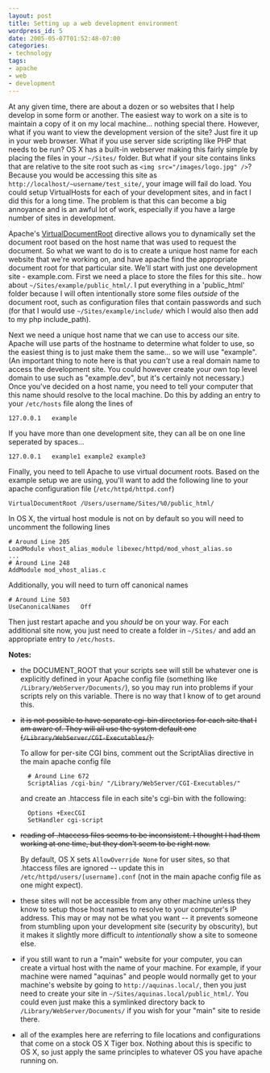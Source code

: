 ```yaml
---
layout: post
title: Setting up a web development environment
wordpress_id: 5
date: 2005-05-07T01:52:48-07:00
categories:
- technology
tags:
- apache
- web
- development
---
```

At any given time, there are about a dozen or so websites that I help develop in some form or another.  The easiest way
to work on a site is to maintain a copy of it on my local machine... nothing special there.  However, what if you want
to view the development version of the site?  Just fire it up in your web browser.  What if you use server side
scripting like PHP that needs to be run?  OS X has a built-in webserver making this fairly simple by placing the files
in your `~/Sites/` folder.  But what if your site contains links that are relative to the site root such as `<img
src="/images/logo.jpg" />`?  Because you would be accessing this site as `http://localhost/~username/test_site/`, your
image will fail do load.  You could setup VirtualHosts for each of your development sites, and in fact I did this for a
long time.  The problem is that this can become a big annoyance and is an awful lot of work, especially if you have a
large number of sites in development.

Apache's [VirtualDocumentRoot][] directive allows you to dynamically set the document root  based on the host name that
was used to request the document.  So what we want to do is to create a unique host name for each website that we're
working on, and have apache find the appropriate document root for that particular site.  We'll start with just one
development site - example.com.  First we need a place to store the files for this site.. how about
`~/Sites/example/public_html/`.  I put everything in a 'public\_html' folder because I will often intentionally store
some files _outside_ of the document root, such as configuration files that contain passwords and such (for that I would
use `~/Sites/example/include/` which I would also then add to my php include\_path).

Next we need a unique host name that we can use to access our site.  Apache will use parts of the hostname to determine
what folder to use, so the easiest thing is to just make them the same... so we will use "example".  (An important thing
to note here is that you _can't_ use a real domain name to access the development site.  You could however create your
own top level domain to use such as "example.dev", but it's certainly not necessary.)  Once you've decided on a host
name, you need to tell your computer that this name should resolve to the local machine.  Do this by adding an entry to
your `/etc/hosts` file along the lines of

    127.0.0.1   example

If you have more than one development site, they can all be on one line seperated by spaces...

    127.0.0.1   example1 example2 example3


Finally, you need to tell Apache to use virtual document roots.  Based on the example setup we are using, you'll want to
add the following line to your apache configuration file (`/etc/httpd/httpd.conf`)

    VirtualDocumentRoot /Users/username/Sites/%0/public_html/

In OS X, the virtual host module is not on by default so you will need to uncomment the following lines

    # Around Line 205
    LoadModule vhost_alias_module libexec/httpd/mod_vhost_alias.so
    ...
    # Around Line 248
    AddModule mod_vhost_alias.c

Additionally, you will need to turn off canonical names

    # Around Line 503
    UseCanonicalNames   Off

Then just restart apache and you _should_ be on your way.  For each additional site now, you just need to create a
folder in `~/Sites/` and add an appropriate entry to `/etc/hosts`.

__Notes:__

- the DOCUMENT_ROOT that your scripts see will still be whatever one is
explicitly defined in your Apache config file (something like
`/Library/WebServer/Documents/`), so you may run into problems if your scripts
rely on this variable.  There is no way that I know of to get around
this.

- <strike>it is not possible to have separate cgi-bin directories for each site
that I am aware of.  They will all use the system default one
(`/Library/WebServer/CGI-Executables/`).</strike>

    To allow for per-site CGI bins, comment out the ScriptAlias directive
    in the main apache config file

        # Around Line 672
        ScriptAlias /cgi-bin/ "/Library/WebServer/CGI-Executables/"

    and create an .htaccess file in each site's cgi-bin with the following:

        Options +ExecCGI
        SetHandler cgi-script

- <strike>reading of .htaccess files seems to be inconsistent.  I thought I had
them working at one time, but they don't seem to be right now.</strike>  

    By default, OS X sets `AllowOverride None` for user sites, so that .htaccess
    files are ignored -- update this in `/etc/httpd/users/[username].conf` (not
    in the main apache config file as one might expect).

- these sites will not be accessible from any other machine unless they know to
setup those host names to resolve to your computer's IP address.  This may or
may not be what you want -- it prevents someone from stumbling upon your
development site (security by obscurity), but it makes it slightly more
difficult to _intentionally_ show a site to someone else.

- if you still want to run a "main" website for your computer, you can create a
virtual host with the name of your machine.  For example, if your machine were
named "aquinas" and people would normally get to your machine's website by going
to `http://aquinas.local/`, then you just need to create your site in
`~/Sites/aquinas.local/public_html/`.  You could even just make this a symlinked
directory back to `/Library/WebServer/Documents/` if you wish for your "main"
site to reside there.

- all of the examples here are referring to file locations and configurations
that come on a stock OS X Tiger box.  Nothing about this is specific to OS X, so
just apply the same principles to whatever OS you have apache running on.

[VirtualDocumentRoot]: http://httpd.apache.org/docs/mod/mod_vhost_alias.html#virtualdocumentroot
